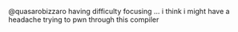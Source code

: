 @quasarobizzaro
having difficulty focusing ... i think i might have a headache trying to pwn through this compiler
